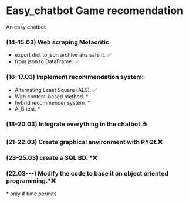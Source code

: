# Easy_chatbot Game recomendation
An easy chatbot

### (14-15.03) Web scraping Metacritic

*   export dict to json archive ans safe it. ✅
*   from json to DataFrame. ✅

### (16-17.03) Implement recommendation system:

  *   Alternating Least Square (ALS). ✅
  *   With content-based method. *
  *   hybrid recommender system. *
  *   A_B test. * 



### (18-20.03) Integrate everything in the chatbot.☕

### (21-22.03) Create graphical environment with PYQt.❌

### (23-25.03) create a SQL BD. *❌

### (22.03---) Modify the code to base it on object oriented programming.*❌

\* only if time permits
